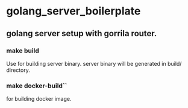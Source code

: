 # golang_server_boilerplate
## golang server setup with gorrila router.
### make build 
Use for building server binary.
server binary will be generated in build/ directory.
### make docker-build``
for building docker image.
